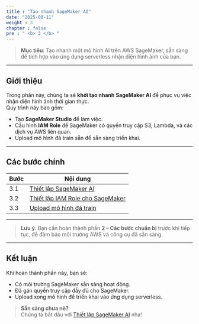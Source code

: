 ```yaml
---
title : "Tạo nhanh SageMaker AI"
date: "2025-08-11" 
weight : 3
chapter : false
pre : " <b> 3 </b> "
---
```


> **Mục tiêu**: Tạo nhanh một mô hình AI trên AWS SageMaker, sẵn sàng để tích hợp vào ứng dụng serverless nhận diện hình ảnh của bạn.

---

## Giới thiệu

Trong phần này, chúng ta sẽ **khởi tạo nhanh SageMaker AI** để phục vụ việc nhận diện hình ảnh thời gian thực.  
Quy trình này bao gồm:

- Tạo **SageMaker Studio** để làm việc.
- Cấu hình **IAM Role** để SageMaker có quyền truy cập S3, Lambda, và các dịch vụ AWS liên quan.
- Upload mô hình đã train sẵn để sẵn sàng triển khai.

---

## Các bước chính

| **Bước** | **Nội dung** |
|----------|--------------|
| 3.1 | [Thiết lập SageMaker AI](/3-quick-create-sagemaker-AI/3.1-set-up-sagemaker-AI/) |
| 3.2 | [Thiết lập IAM Role cho SageMaker](/3-quick-create-sagemaker-AI/3.2-set-up-IAM-role-for-sagemaker/) |
| 3.3 | [Upload mô hình đã train](/3-quick-create-sagemaker-AI/3.3-upload-trained-model/) |

---

> **Lưu ý**: Bạn cần hoàn thành phần **2 – Các bước chuẩn bị** trước khi tiếp tục, để đảm bảo môi trường AWS và công cụ đã sẵn sàng.

---

## Kết luận

Khi hoàn thành phần này, bạn sẽ:
- Có môi trường SageMaker sẵn sàng hoạt động.
- Đã gán quyền truy cập đầy đủ cho SageMaker.
- Upload xong mô hình để triển khai vào ứng dụng serverless.

> **Sẵn sàng chưa nè?**  
> Chúng ta bắt đầu với [Thiết lập SageMaker AI](/3-quick-create-sagemaker-AI/3.1-set-up-sagemaker-AI/) nha!
